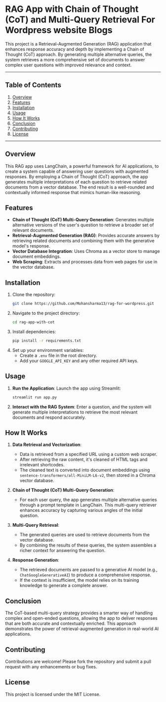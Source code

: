 # RAG App with Chain of Thought (CoT) and Multi-Query Retrieval For Wordpress website Blogs

This project is a Retrieval-Augmented Generation (RAG) application that enhances response accuracy and depth by implementing a Chain of Thought (CoT) approach. By generating multiple alternative queries, the system retrieves a more comprehensive set of documents to answer complex user questions with improved relevance and context.

---

## Table of Contents
1. [Overview](#overview)
2. [Features](#features)
3. [Installation](#installation)
4. [Usage](#usage)
5. [How It Works](#how-it-works)
6. [Conclusion](#conclusion)
7. [Contributing](#contributing)
8. [License](#license)

---

## Overview

This RAG app uses LangChain, a powerful framework for AI applications, to create a system capable of answering user questions with augmented responses. By employing a Chain of Thought (CoT) approach, the app generates multiple interpretations of each question to retrieve related documents from a vector database. The end result is a well-rounded and contextually informed response that mimics human-like reasoning.

## Features

- **Chain of Thought (CoT) Multi-Query Generation**: Generates multiple alternative versions of the user's question to retrieve a broader set of relevant documents.
- **Retrieval-Augmented Generation (RAG)**: Provides accurate answers by retrieving related documents and combining them with the generative model's response.
- **Vector Database Integration**: Uses Chroma as a vector store to manage document embeddings.
- **Web Scraping**: Extracts and processes data from web pages for use in the vector database.

## Installation

1. Clone the repository:
    ```bash
    git clone https://github.com/Mohansharma13/rag-for-wordpress.git
    ```
2. Navigate to the project directory:
    ```bash
    cd rag-app-with-cot
    ```
3. Install dependencies:
    ```bash
    pip install -r requirements.txt
    ```
4. Set up your environment variables:
    - Create a `.env` file in the root directory.
    - Add your `GOOGLE_API_KEY` and any other required API keys.

## Usage

1. **Run the Application**: Launch the app using Streamlit:
    ```bash
    streamlit run app.py
    ```
2. **Interact with the RAG System**: Enter a question, and the system will generate multiple interpretations to retrieve the most relevant documents and respond accurately.

## How It Works

1. **Data Retrieval and Vectorization**:
   - Data is retrieved from a specified URL using a custom web scraper.
   - After retrieving the raw content, it's cleaned of HTML tags and irrelevant shortcodes.
   - The cleaned text is converted into document embeddings using `sentence-transformers/all-MiniLM-L6-v2`, then stored in a Chroma vector database.

2. **Chain of Thought (CoT) Multi-Query Generation**:
   - For each user query, the app generates multiple alternative queries through a prompt template in LangChain. This multi-query retriever enhances accuracy by capturing various angles of the initial question.
   
3. **Multi-Query Retrieval**:
   - The generated queries are used to retrieve documents from the vector database.
   - By combining the results of these queries, the system assembles a richer context for answering the question.

4. **Response Generation**:
   - The retrieved documents are passed to a generative AI model (e.g., `ChatGoogleGenerativeAI`) to produce a comprehensive response.
   - If the context is insufficient, the model relies on its training knowledge to generate a complete answer.

## Conclusion

The CoT-based multi-query strategy provides a smarter way of handling complex and open-ended questions, allowing the app to deliver responses that are both accurate and contextually enriched. This approach demonstrates the power of retrieval-augmented generation in real-world AI applications.

## Contributing

Contributions are welcome! Please fork the repository and submit a pull request with any enhancements or bug fixes.

## License

This project is licensed under the MIT License.
